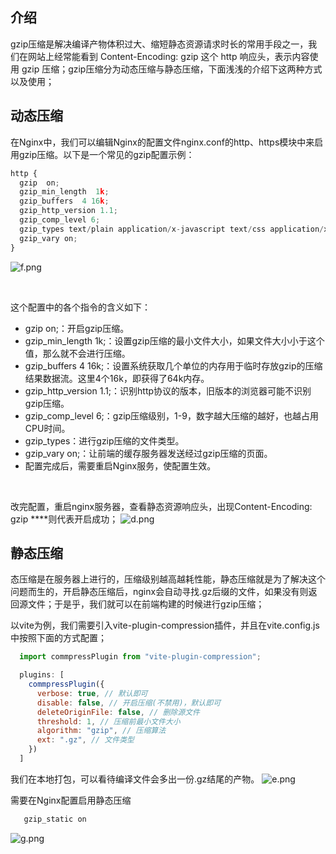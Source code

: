 ## 介绍
gzip压缩是解决编译产物体积过大、缩短静态资源请求时长的常用手段之一，我们在网站上经常能看到 Content-Encoding: gzip 这个 http 响应头，表示内容使用 gzip 压缩；gzip压缩分为动态压缩与静态压缩，下面浅浅的介绍下这两种方式以及使用；


## 动态压缩
在Nginx中，我们可以编辑Nginx的配置文件nginx.conf的http、https模块中来启用gzip压缩。以下是一个常见的gzip配置示例：
```js
http {
  gzip  on;
  gzip_min_length  1k;
  gzip_buffers  4 16k;
  gzip_http_version 1.1;
  gzip_comp_level 6;
  gzip_types text/plain application/x-javascript text/css application/xml text/javascript application/x-httpd-php application/javascript application/json;
  gzip_vary on;
}

```
![f.png](http://cdn.alongweb.top/images/webbox/f.png)

<br />

这个配置中的各个指令的含义如下：
- gzip on;：开启gzip压缩。
- gzip_min_length 1k;：设置gzip压缩的最小文件大小，如果文件大小小于这个值，那么就不会进行压缩。
- gzip_buffers 4 16k;：设置系统获取几个单位的内存用于临时存放gzip的压缩结果数据流。这里4个16k，即获得了64k内存。
- gzip_http_version 1.1;：识别http协议的版本，旧版本的浏览器可能不识别gzip压缩。
- gzip_comp_level 6;：gzip压缩级别，1-9，数字越大压缩的越好，也越占用CPU时间。
- gzip_types：进行gzip压缩的文件类型。
- gzip_vary on;：让前端的缓存服务器发送经过gzip压缩的页面。
- 配置完成后，需要重启Nginx服务，使配置生效。

<br />

改完配置，重启nginx服务器，查看静态资源响应头，出现Content-Encoding: gzip ****则代表开启成功；
![d.png](http://cdn.alongweb.top/images/webbox/d.png)


## 静态压缩
态压缩是在服务器上进行的，压缩级别越高越耗性能，静态压缩就是为了解决这个问题而生的，开启静态压缩后，nginx会自动寻找.gz后缀的文件，如果没有则返回源文件；于是乎，我们就可以在前端构建的时候进行gzip压缩；

以vite为例，我们需要引入vite-plugin-compression插件，并且在vite.config.js中按照下面的方式配置；

```js
  import commpressPlugin from "vite-plugin-compression";

  plugins: [
    commpressPlugin({
      verbose: true, // 默认即可
      disable: false, // 开启压缩(不禁用)，默认即可
      deleteOriginFile: false, // 删除源文件
      threshold: 1, // 压缩前最小文件大小
      algorithm: "gzip", // 压缩算法
      ext: ".gz", // 文件类型
    })
  ]
```

我们在本地打包，可以看待编译文件会多出一份.gz结尾的产物。
![e.png](http://cdn.alongweb.top/images/webbox/e.png)


需要在Nginx配置启用静态压缩
```js
   gzip_static on
```

![g.png](http://cdn.alongweb.top/images/webbox/g.png)
